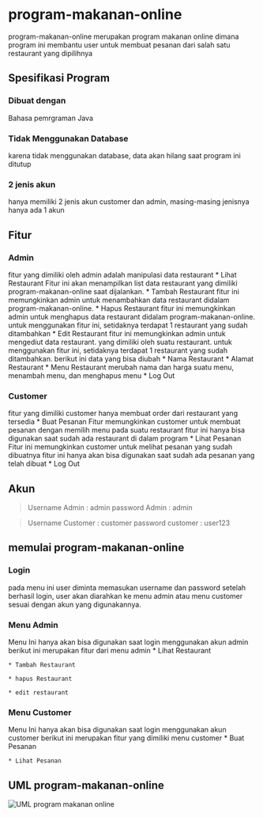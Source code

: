 # program-makanan-online
program-makanan-online merupakan program makanan online dimana program ini membantu user untuk membuat pesanan dari salah satu restaurant yang dipilihnya
 
## Spesifikasi Program
### Dibuat dengan
Bahasa pemrgraman Java
### Tidak Menggunakan Database
karena tidak menggunakan database, data akan hilang saat program ini ditutup
### 2 jenis akun
hanya memiliki 2 jenis akun customer dan admin, masing-masing jenisnya hanya ada 1 akun

## Fitur
### Admin
fitur yang dimiliki oleh admin adalah manipulasi data restaurant
    * Lihat Restaurant
        Fitur ini akan menampilkan list data restaurant yang dimiliki
        program-makanan-online saat dijalankan.
    * Tambah Restaurant
        fitur ini memungkinkan admin untuk menambahkan data restaurant
        didalam program-makanan-online.
    * Hapus Restaurant
        fitur ini memungkinkan admin untuk menghapus data restaurant
        didalam program-makanan-online.
        untuk menggunakan fitur ini, setidaknya terdapat 1 restaurant yang sudah ditambahkan
    * Edit Restaurant
        fitur ini memungkinkan admin untuk mengediut data restaurant.
        yang dimiliki oleh suatu restaurant.
        untuk menggunakan fitur ini, setidaknya terdapat 1 restaurant yang sudah ditambahkan.
        berikut ini data yang bisa diubah
        * Nama Restaurant
        * Alamat Restaurant
        * Menu Restaurant
            merubah nama dan harga suatu menu, menambah menu, dan menghapus menu
    * Log Out
    
### Customer
fitur yang dimiliki customer hanya membuat order dari restaurant yang tersedia
    * Buat Pesanan
        Fitur memungkinkan customer untuk membuat pesanan dengan memilih menu pada suatu restaurant
        fitur ini hanya bisa digunakan saat sudah ada restaurant di dalam program
    * Lihat Pesanan
        Fitur ini memungkinkan customer untuk melihat pesanan yang sudah dibuatnya
        fitur ini hanya akan bisa digunakan saat sudah ada pesanan yang telah dibuat
    * Log Out


## Akun
>Username Admin : admin
>password Admin : admin

>Username Customer : customer
>password customer : user123

## memulai program-makanan-online

### Login
pada menu ini user diminta memasukan username dan password
setelah berhasil login, user akan diarahkan ke menu admin atau menu customer
sesuai dengan akun yang digunakannya.

### Menu Admin
Menu Ini hanya akan bisa digunakan saat login menggunakan akun admin
berikut ini merupakan fitur dari menu admin
    * Lihat Restaurant

    * Tambah Restaurant

    * hapus Restaurant

    * edit restaurant

### Menu Customer
Menu Ini hanya akan bisa digunakan saat login menggunakan akun customer
berikut ini merupakan fitur yang dimiliki menu customer
    * Buat Pesanan

    * Lihat Pesanan


## UML program-makanan-online
![UML program makanan online](https://user-images.githubusercontent.com/108977710/232536729-ae823393-3fde-4742-b64a-77bdcb606baf.png)

